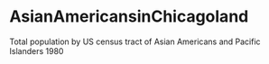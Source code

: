 # AsianAmericansinChicagoland
Total population by US census tract of Asian Americans and Pacific Islanders 1980

